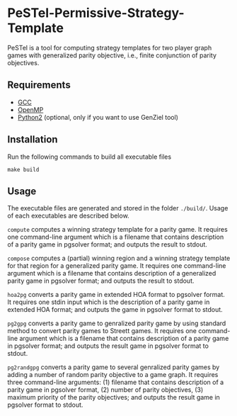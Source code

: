 # PeSTel-**Pe**rmissive-**S**trategy-**Te**mp**l**ate

PeSTel is a tool for computing strategy templates for two player graph games with generalized parity objective, i.e., finite conjunction of parity objectives.

## Requirements

- <a href='https://gcc.gnu.org/install/'>GCC</a>
- <a href='https://www.openmp.org/'>OpenMP</a>
- <a href='https://www.python.org/download/releases/2.7/'>Python2</a> (optional, only if you want to use GenZiel tool)

## Installation

Run the following commands to build all executable files

```
make build
```

## Usage
The executable files are generated and stored in the folder `./build/`. Usage of each executables are described below.

`compute` computes a winning strategy template for a parity game. It requires one command-line argument which is a filename that contains description of a parity game in pgsolver format; and outputs the result to stdout.

`compose` computes a (partial) winning region and a winning strategy template for that region for a generalized parity game. It requires one command-line argument which is a filename that contains description of a generalized parity game in pgsolver format; and outputs the result to stdout.

`hoa2pg` converts a parity game in extended HOA format to pgsolver format. It requires one stdin input which is the description of a parity game in extended HOA format; and outputs the game in pgsolver format to stdout.

`pg2gpg` converts a parity game to genralized parity game by using standard method to convert parity games to Streett games. It requires one command-line argument which is a filename that contains description of a parity game in pgsolver format; and outputs the result game in pgsolver format to stdout.

`pg2randgpg` converts a parity game to several genralized parity games by adding a number of random parity objective to a game graph. It requires three command-line arguments: (1) filename that contains description of a parity game in pgsolver format, (2) number of parity objectives, (3) maximum priority of the parity objectives; and outputs the result game in pgsolver format to stdout.
